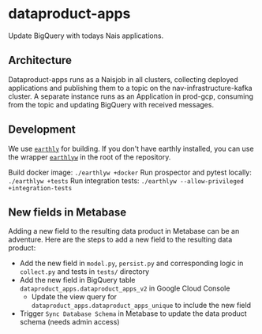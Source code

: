 # dataproduct-apps

Update BigQuery with todays Nais applications.

## Architecture

Dataproduct-apps runs as a Naisjob in all clusters, collecting deployed applications and publishing them to a topic on the nav-infrastructure-kafka cluster.
A separate instance runs as an Application in prod-gcp, consuming from the topic and updating BigQuery with received messages.

## Development

We use [`earthly`](https://earthly.dev) for building.
If you don't have earthly installed, you can use the wrapper [`earthlyw`](https://github.com/mortenlj/earthlyw) in the root of the repository.

Build docker image: `./earthlyw +docker`
Run prospector and pytest locally: `./earthlyw +tests`
Run integration tests: `./earthlyw --allow-privileged +integration-tests`

## New fields in Metabase

Adding a new field to the resulting data product in Metabase can be an adventure.
Here are the steps to add a new field to the resulting data product:

* Add the new field in `model.py`, `persist.py` and corresponding logic in `collect.py` and tests in `tests/` directory
* Add the new field in BigQuery table `dataproduct_apps.dataproduct_apps_v2` in Google Cloud Console
  * Update the view query for `dataproduct_apps.dataproduct_apps_unique` to include the new field
* Trigger `Sync Database Schema` in Metabase to update the data product schema (needs admin access)
